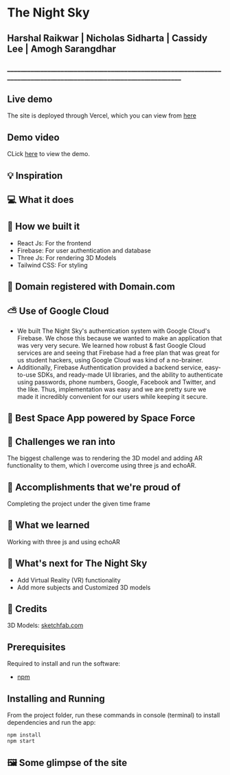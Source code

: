 # The Night Sky
## Harshal Raikwar | Nicholas Sidharta | Cassidy Lee | Amogh Sarangdhar
### ____________________________________________________________________________________________________________________

## Live demo

The site is deployed through Vercel, which you can view from [here]()

## Demo video

CLick [here]() to view the demo.

## 💡 Inspiration

## 💻 What it does

## 🔨 How we built it

- React Js: For the frontend
- Firebase: For user authentication and database
- Three Js: For rendering 3D Models
- Tailwind CSS: For styling

## 📶 Domain registered with Domain.com

## ⛅ Use of Google Cloud

- We built The Night Sky's authentication system with Google Cloud's Firebase. We chose this because we wanted to make an application that was very very secure. We learned how robust & fast Google Cloud services are and seeing that Firebase had a free plan that was great for us student hackers, using Google Cloud was kind of a no-brainer.
- Additionally, Firebase Authentication provided a backend service, easy-to-use SDKs, and ready-made UI libraries, and the ability to authenticate using passwords, phone numbers, Google, Facebook and Twitter, and the like. Thus, implementation was easy and we are pretty sure we made it incredibly convenient for our users while keeping it secure.

## 🌌 Best Space App powered by Space Force

## 🧠 Challenges we ran into

The biggest challenge was to rendering the 3D model and adding AR functionality to them, which I overcome using three js and echoAR.

## 🏅 Accomplishments that we're proud of

Completing the project under the given time frame

## 📖 What we learned

Working with three js and using echoAR

## 🚀 What's next for The Night Sky

- Add Virtual Reality (VR) functionality
- Add more subjects and Customized 3D models

## 🤝 Credits

3D Models: [sketchfab.com](https://sketchfab.com)

## Prerequisites

Required to install and run the software:

- [npm](https://www.npmjs.com/get-npm)

## Installing and Running

From the project folder, run these commands in console (terminal) to install dependencies and run the app:

```
npm install
npm start
```

## 🖼️ Some glimpse of the site
